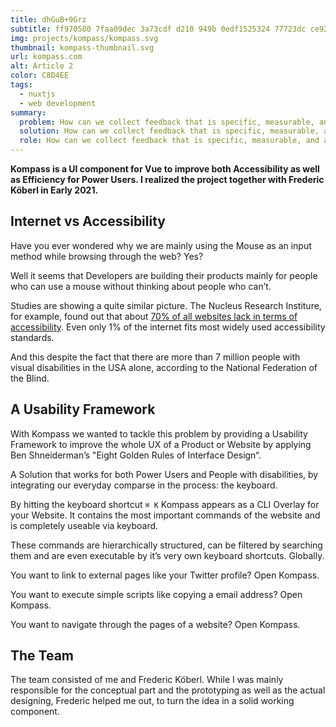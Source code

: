 ```yaml
---
title: dhGuB+9Grz
subtitle: ff970580 7faa09dec 3a73cdf d210 949b 0edf1525324 77723dc ce925e826 c86ac
img: projects/kompass/kompass.svg
thumbnail: kompass-thumbnail.svg
url: kompass.com
alt: Article 2
color: C8D4EE
tags: 
  - nuxtjs
  - web development
summary:
  problem: How can we collect feedback that is specific, measurable, and actionable?
  solution: How can we collect feedback that is specific, measurable, and actionable?
  role: How can we collect feedback that is specific, measurable, and actionable?
---
```


**Kompass is a UI component for Vue to improve both Accessibility as well as Efficiency for Power Users. I realized the project together with Frederic Köberl in Early 2021.**

## Internet vs Accessibility

Have you ever wondered why we are mainly using the Mouse as an input method while browsing through the web? Yes? 

Well it seems that Developers are building their products mainly for people who can use a mouse without thinking about people who can’t.

Studies are showing a quite similar picture. The Nucleus Research Institure, for example, found out that about [70% of all websites lack in terms of accessibility](https://accessibility.deque.com/nucleus-accessibility-research-2019). Even only 1% of the internet fits most widely used accessibility standards.

And this despite the fact that there are more than 7 million people with visual disabilities in the USA alone, according to the National Federation of the Blind.


## A Usability Framework

With Kompass we wanted to tackle this problem by providing a Usability Framework to improve the whole UX of a Product or Website by applying Ben Shneiderman’s "Eight Golden Rules of Interface Design“.

A Solution that works for both Power Users and People with disabilities, by integrating our everyday comparse in the process: the keyboard.

By hitting the keyboard shortcut `⌘ K` Kompass appears as a CLI Overlay for your Website. It contains the most important commands of the website and is completely useable via keyboard.

These commands are hierarchically structured, can be filtered by searching them and are even executable by it’s very own keyboard shortcuts. Globally.

You want to link to external pages like your Twitter profile? Open Kompass.

You want to execute simple scripts like copying a email address? Open Kompass.

You want to navigate through the pages of a website? Open Kompass.


## The Team

The team consisted of me and Frederic Köberl. While I was mainly responsible for the conceptual part and the prototyping as well as the actual designing, Frederic helped me out, to turn the idea in a solid working component.